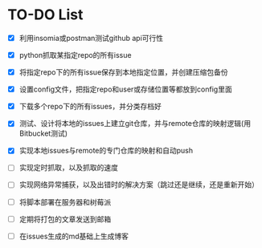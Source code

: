 # TO-DO List
- [x] 利用insomia或postman测试github api可行性
- [x] python抓取某指定repo的所有issue
- [x] 将指定repo下的所有issue保存到本地指定位置，并创建压缩包备份
- [x] 设置config文件，把指定repo和user或存储位置等都放到config里面
- [x] 下载多个repo下的所有issues，并分类存档好
- [x] 测试、设计将本地的issues上建立git仓库，并与remote仓库的映射逻辑(用Bitbucket测试)
- [x] 实现本地issues与remote的专门仓库的映射和自动push
- [ ] 实现定时抓取，以及抓取的速度
- [ ] 实现网络异常捕获，以及出错时的解决方案（跳过还是继续，还是重新开始）
- [ ] 将脚本部署在服务器和树莓派
- [ ] 定期将打包的文章发送到邮箱
- [ ] 在issues生成的md基础上生成博客

